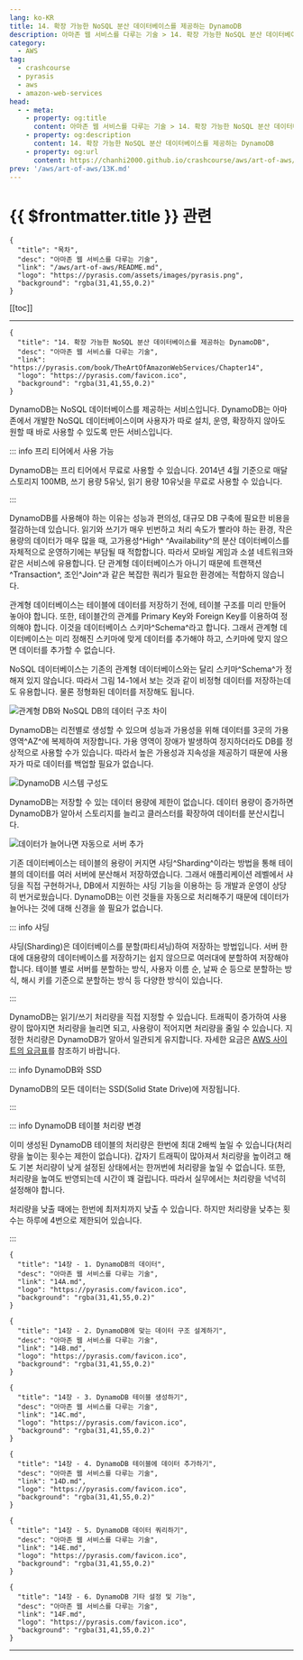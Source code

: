 ```yaml
---
lang: ko-KR
title: 14. 확장 가능한 NoSQL 분산 데이터베이스를 제공하는 DynamoDB
description: 아마존 웹 서비스를 다루는 기술 > 14. 확장 가능한 NoSQL 분산 데이터베이스를 제공하는 DynamoDB
category:
  - AWS
tag: 
  - crashcourse
  - pyrasis
  - aws 
  - amazon-web-services
head:
  - - meta:
    - property: og:title
      content: 아마존 웹 서비스를 다루는 기술 > 14. 확장 가능한 NoSQL 분산 데이터베이스를 제공하는 DynamoDB
    - property: og:description
      content: 14. 확장 가능한 NoSQL 분산 데이터베이스를 제공하는 DynamoDB
    - property: og:url
      content: https://chanhi2000.github.io/crashcourse/aws/art-of-aws/14.html
prev: '/aws/art-of-aws/13K.md'
---
```


# {{ $frontmatter.title }} 관련

```component VPCard
{
  "title": "목차",
  "desc": "아마존 웹 서비스를 다루는 기술",
  "link": "/aws/art-of-aws/README.md",
  "logo": "https://pyrasis.com/assets/images/pyrasis.png",
  "background": "rgba(31,41,55,0.2)"
}
```

[[toc]]

---

```component VPCard
{
  "title": "14. 확장 가능한 NoSQL 분산 데이터베이스를 제공하는 DynamoDB",
  "desc": "아마존 웹 서비스를 다루는 기술",
  "link": "https://pyrasis.com/book/TheArtOfAmazonWebServices/Chapter14",
  "logo": "https://pyrasis.com/favicon.ico",
  "background": "rgba(31,41,55,0.2)"
}
```

DynamoDB는 NoSQL 데이터베이스를 제공하는 서비스입니다. DynamoDB는 아마존에서 개발한 NoSQL 데이터베이스이며 사용자가 따로 설치, 운영, 확장하지 않아도 원할 때 바로 사용할 수 있도록 만든 서비스입니다.

::: info 프리 티어에서 사용 가능

DynamoDB는 프리 티어에서 무료로 사용할 수 있습니다. 2014년 4월 기준으로 매달 스토리지 100MB, 쓰기 용량 5유닛, 읽기 용량 10유닛을 무료로 사용할 수 있습니다.

:::

DynamoDB를 사용해야 하는 이유는 성능과 편의성, 대규모 DB 구축에 필요한 비용을 절감하는데 있습니다. 읽기와 쓰기가 매우 빈번하고 처리 속도가 빨라야 하는 환경, 작은 용량의 데이터가 매우 많을 때, 고가용성^High^ ^Availability^의 분산 데이터베이스를 자체적으로 운영하기에는 부담될 때 적합합니다. 따라서 모바일 게임과 소셜 네트워크와 같은 서비스에 유용합니다. 단 관계형 데이터베이스가 아니기 때문에 트랜잭션^Transaction^, 조인^Join^과 같은 복잡한 쿼리가 필요한 환경에는 적합하지 않습니다.

관계형 데이터베이스는 테이블에 데이터를 저장하기 전에, 테이블 구조를 미리 만들어 놓아야 합니다. 또한, 테이블간의 관계를 Primary Key와 Foreign Key를 이용하여 정의해야 합니다. 이것을 데이터베이스 스키마^Schema^라고 합니다. 그래서 관계형 데이터베이스는 미리 정해진 스키마에 맞게 데이터를 추가해야 하고, 스키마에 맞지 않으면 데이터를 추가할 수 없습니다.

NoSQL 데이터베이스는 기존의 관계형 데이터베이스와는 달리 스키마^Schema^가 정해져 있지 않습니다. 따라서 그림 14-1에서 보는 것과 같이 비정형 데이터를 저장하는데도 유용합니다. 물론 정형화된 데이터를 저장해도 됩니다.

![관계형 DB와 NoSQL DB의 데이터 구조 차이](https://pyrasis.com/assets/images/TheArtOfAmazonWebServicesChapter14/1.png)

DynamoDB는 리전별로 생성할 수 있으며 성능과 가용성을 위해 데이터를 3곳의 가용 영역^AZ^에 복제하여 저장합니다. 가용 영역이 장애가 발생하여 정지하더라도 DB를 정상적으로 사용할 수가 있습니다. 따라서 높은 가용성과 지속성을 제공하기 때문에 사용자가 따로 데이터를 백업할 필요가 없습니다.

![DynamoDB 시스템 구성도](https://pyrasis.com/assets/images/TheArtOfAmazonWebServicesChapter14/2.png)

DynamoDB는 저장할 수 있는 데이터 용량에 제한이 없습니다. 데이터 용량이 증가하면 DynamoDB가 알아서 스토리지를 늘리고 클러스터를 확장하여 데이터를 분산시킵니다.

![데이터가 늘어나면 자동으로 서버 추가](https://pyrasis.com/assets/images/TheArtOfAmazonWebServicesChapter14/3.png)

기존 데이터베이스는 테이블의 용량이 커지면 샤딩^Sharding^이라는 방법을 통해 테이블의 데이터를 여러 서버에 분산해서 저장하였습니다. 그래서 애플리케이션 레벨에서 샤딩을 직접 구현하거나, DB에서 지원하는 샤딩 기능을 이용하는 등 개발과 운영이 상당히 번거로웠습니다. DynamoDB는 이런 것들을 자동으로 처리해주기 때문에 데이터가 늘어나는 것에 대해 신경을 쓸 필요가 없습니다.

::: info 샤딩

샤딩(Sharding)은 데이터베이스를 분할(파티셔닝)하여 저장하는 방법입니다. 서버 한대에 대용량의 데이터베이스를 저장하기는 쉽지 않으므로 여러대에 분할하여 저장해야합니다. 테이블 별로 서버를 분할하는 방식, 사용자 이름 순, 날짜 순 등으로 분할하는 방식, 해시 키를 기준으로 분할하는 방식 등 다양한 방식이 있습니다.

:::

DynamoDB는 읽기/쓰기 처리량을 직접 지정할 수 있습니다. 트래픽이 증가하여 사용량이 많아지면 처리량을 늘리면 되고, 사용량이 적어지면 처리량을 줄일 수 있습니다. 지정한 처리량은 DynamoDB가 알아서 일관되게 유지합니다. 자세한 요금은 [<FontIcon icon="fa-brands fa-aws"/>AWS 사이트의 요금표](https://aws.amazon.com/ko/dynamodb/pricing)를 참조하기 바랍니다.

::: info DynamoDB와 SSD

DynamoDB의 모든 데이터는 SSD(Solid State Drive)에 저장됩니다.

:::

::: info DynamoDB 테이블 처리량 변경

이미 생성된 DynamoDB 테이블의 처리량은 한번에 최대 2배씩 높일 수 있습니다(처리량을 높이는 횟수는 제한이 없습니다). 갑자기 트래픽이 많아져서 처리량을 높이려고 해도 기본 처리량이 낮게 설정된 상태에서는 한꺼번에 처리량을 높일 수 없습니다. 또한, 처리량을 높여도 반영되는데 시간이 꽤 걸립니다. 따라서 실무에서는 처리량을 넉넉히 설정해야 합니다.

처리량을 낮출 때에는 한번에 최저치까지 낮출 수 있습니다. 하지만 처리량을 낮추는 횟수는 하루에 4번으로 제한되어 있습니다.

:::

```component VPCard
{
  "title": "14장 - 1. DynamoDB의 데이터",
  "desc": "아마존 웹 서비스를 다루는 기술",
  "link": "14A.md",
  "logo": "https://pyrasis.com/favicon.ico",
  "background": "rgba(31,41,55,0.2)"
}
```

```component VPCard
{
  "title": "14장 - 2. DynamoDB에 맞는 데이터 구조 설계하기",
  "desc": "아마존 웹 서비스를 다루는 기술",
  "link": "14B.md",
  "logo": "https://pyrasis.com/favicon.ico",
  "background": "rgba(31,41,55,0.2)"
}
```

```component VPCard
{
  "title": "14장 - 3. DynamoDB 테이블 생성하기",
  "desc": "아마존 웹 서비스를 다루는 기술",
  "link": "14C.md",
  "logo": "https://pyrasis.com/favicon.ico",
  "background": "rgba(31,41,55,0.2)"
}
```

```component VPCard
{
  "title": "14장 - 4. DynamoDB 테이블에 데이터 추가하기",
  "desc": "아마존 웹 서비스를 다루는 기술",
  "link": "14D.md",
  "logo": "https://pyrasis.com/favicon.ico",
  "background": "rgba(31,41,55,0.2)"
}
```

```component VPCard
{
  "title": "14장 - 5. DynamoDB 데이터 쿼리하기",
  "desc": "아마존 웹 서비스를 다루는 기술",
  "link": "14E.md",
  "logo": "https://pyrasis.com/favicon.ico",
  "background": "rgba(31,41,55,0.2)"
}
```

```component VPCard
{
  "title": "14장 - 6. DynamoDB 기타 설정 및 기능",
  "desc": "아마존 웹 서비스를 다루는 기술",
  "link": "14F.md",
  "logo": "https://pyrasis.com/favicon.ico",
  "background": "rgba(31,41,55,0.2)"
}
```

---
